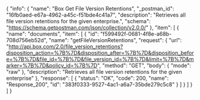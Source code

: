 {
  "info": {
    "name": "Box Get File Version Retentions",
    "_postman_id": "16fb0aed-e67a-4962-a45c-f51bde4c41a7",
    "description": "Retrieves all file version retentions for the given enterprise.",
    "schema": "https://schema.getpostman.com/json/collection/v2.0.0/"
  },
  "item": [
    {
      "name": "documents",
      "item": [
        {
          "id": "f599492f-0681-4f8e-a68b-708d756eb52d",
          "name": "getFileVersionRetentions",
          "request": {
            "url": "http://api.box.com/2.0/file_version_retentions?disposition_action=%7B%7D&disposition_after=%7B%7D&disposition_before=%7B%7D&file_id=%7B%7D&file_version_id=%7B%7D&limit=%7B%7D&marker=%7B%7D&policy_id=%7B%7D",
            "method": "GET",
            "body": {
              "mode": "raw"
            },
            "description": "Retrieves all file version retentions for the given enterprise"
          },
          "response": [
            {
              "status": "OK",
              "code": 200,
              "name": "Response_200",
              "id": "383f0333-9527-4ac1-a6a7-35bde279c5c8"
            }
          ]
        }
      ]
    }
  ]
}